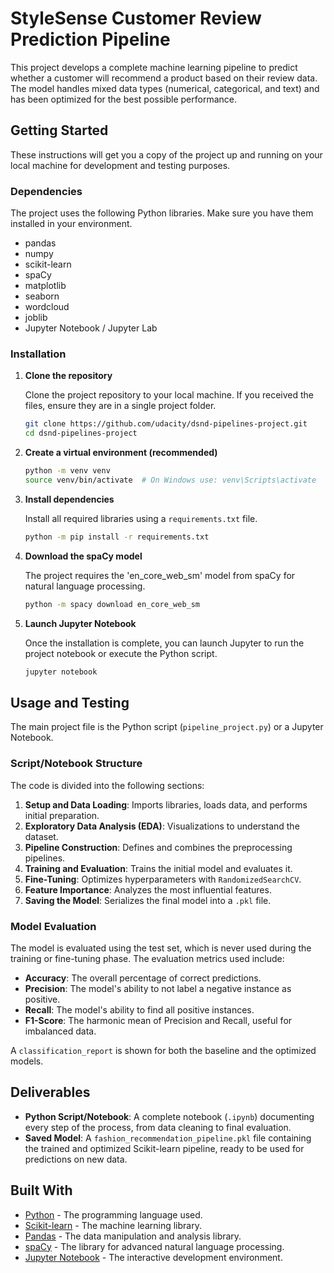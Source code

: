 
# StyleSense Customer Review Prediction Pipeline

This project develops a complete machine learning pipeline to predict whether a customer will recommend a product based on their review data. The model handles mixed data types (numerical, categorical, and text) and has been optimized for the best possible performance.

## Getting Started

These instructions will get you a copy of the project up and running on your local machine for development and testing purposes.

### Dependencies

The project uses the following Python libraries. Make sure you have them installed in your environment.

*   pandas
*   numpy
*   scikit-learn
*   spaCy
*   matplotlib
*   seaborn
*   wordcloud
*   joblib
*   Jupyter Notebook / Jupyter Lab

### Installation

1.  **Clone the repository**

    Clone the project repository to your local machine. If you received the files, ensure they are in a single project folder.
    ```bash
    git clone https://github.com/udacity/dsnd-pipelines-project.git
    cd dsnd-pipelines-project
    ```

2.  **Create a virtual environment (recommended)**
    ```bash
    python -m venv venv
    source venv/bin/activate  # On Windows use: venv\Scripts\activate
    ```

3.  **Install dependencies**

    Install all required libraries using a `requirements.txt` file.
    ```bash
    python -m pip install -r requirements.txt
    ```

4.  **Download the spaCy model**

    The project requires the 'en_core_web_sm' model from spaCy for natural language processing.
    ```bash
    python -m spacy download en_core_web_sm
    ```

5.  **Launch Jupyter Notebook**

    Once the installation is complete, you can launch Jupyter to run the project notebook or execute the Python script.
    ```bash
    jupyter notebook
    ```

## Usage and Testing

The main project file is the Python script (`pipeline_project.py`) or a Jupyter Notebook.

### Script/Notebook Structure

The code is divided into the following sections:

1.  **Setup and Data Loading**: Imports libraries, loads data, and performs initial preparation.
2.  **Exploratory Data Analysis (EDA)**: Visualizations to understand the dataset.
3.  **Pipeline Construction**: Defines and combines the preprocessing pipelines.
4.  **Training and Evaluation**: Trains the initial model and evaluates it.
5.  **Fine-Tuning**: Optimizes hyperparameters with `RandomizedSearchCV`.
6.  **Feature Importance**: Analyzes the most influential features.
7.  **Saving the Model**: Serializes the final model into a `.pkl` file.

### Model Evaluation

The model is evaluated using the test set, which is never used during the training or fine-tuning phase. The evaluation metrics used include:
*   **Accuracy**: The overall percentage of correct predictions.
*   **Precision**: The model's ability to not label a negative instance as positive.
*   **Recall**: The model's ability to find all positive instances.
*   **F1-Score**: The harmonic mean of Precision and Recall, useful for imbalanced data.

A `classification_report` is shown for both the baseline and the optimized models.

## Deliverables

*   **Python Script/Notebook**: A complete notebook (`.ipynb`) documenting every step of the process, from data cleaning to final evaluation.
*   **Saved Model**: A `fashion_recommendation_pipeline.pkl` file containing the trained and optimized Scikit-learn pipeline, ready to be used for predictions on new data.

## Built With

*   [Python](https://www.python.org/) - The programming language used.
*   [Scikit-learn](https://scikit-learn.org/) - The machine learning library.
*   [Pandas](https://pandas.pydata.org/) - The data manipulation and analysis library.
*   [spaCy](https://spacy.io/) - The library for advanced natural language processing.
*   [Jupyter Notebook](https://jupyter.org/) - The interactive development environment.

